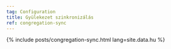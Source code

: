 ```yaml
---
tag: Configuration
title: Gyülekezet szinkronizálás
ref: congregation-sync
---
```


{% include posts/congregation-sync.html lang=site.data.hu %}
